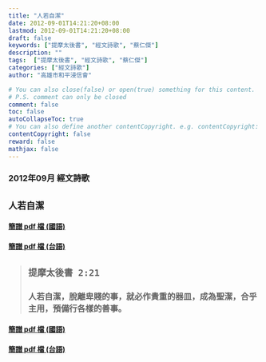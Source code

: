 ```yaml
---
title: "人若自潔"
date: 2012-09-01T14:21:20+08:00
lastmod: 2012-09-01T14:21:20+08:00
draft: false
keywords: ["提摩太後書", "經文詩歌", "蔡仁傑"]
description: ""
tags:  ["提摩太後書", "經文詩歌", "蔡仁傑"]
categories: ["經文詩歌"]
author: "高雄市和平浸信會"

# You can also close(false) or open(true) something for this content.
# P.S. comment can only be closed
comment: false
toc: false
autoCollapseToc: true
# You can also define another contentCopyright. e.g. contentCopyright: "This is another copyright."
contentCopyright: false
reward: false
mathjax: false
---
```


### 2012年09月 經文詩歌

## `人若自潔`

#### [簡譜 pdf 檔 (國語)](/pdf-h/h201209c.pdf "人若自潔-國語")

#### [簡譜 pdf 檔 (台語)](/pdf-h/h201209t.pdf "人若自潔-台語")

> ## `提摩太後書 2:21`
> 
> ### 人若自潔，脫離卑賤的事，就必作貴重的器皿，成為聖潔，合乎主用，預備行各樣的善事。

#### [簡譜 pdf 檔 (國語)](/pdf-h/h201209c.pdf "人若自潔-國語")

#### [簡譜 pdf 檔 (台語)](/pdf-h/h201209t.pdf "人若自潔-台語")